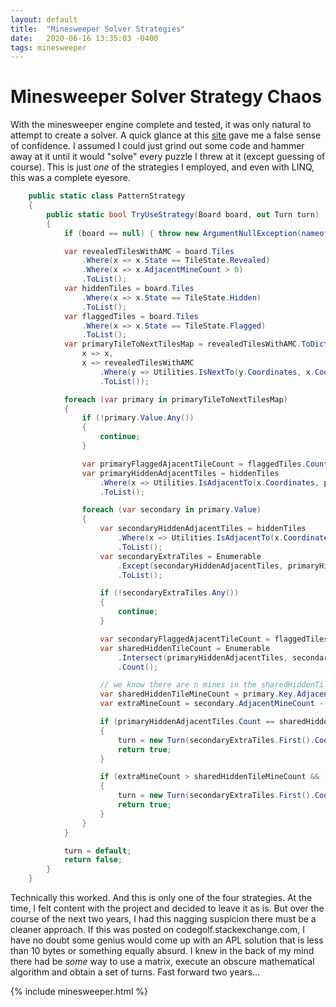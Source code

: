 ```yaml
---
layout: default
title:  "Minesweeper Solver Strategies"
date:   2020-06-16 13:35:03 -0400
tags: minesweeper
---
```


# Minesweeper Solver Strategy Chaos

With the minesweeper engine complete and tested, it was only natural to attempt to create a solver. A quick glance at this [site](http://www.minesweeper.info/wiki/Strategy) gave me a false sense of confidence. I assumed I could just grind out some code and hammer away at it until it would "solve" every puzzle I threw at it (except guessing of course). This is just *one* of the strategies I employed, and even with LINQ, this was a complete eyesore.

```c#
    public static class PatternStrategy
    {
        public static bool TryUseStrategy(Board board, out Turn turn)
        {
            if (board == null) { throw new ArgumentNullException(nameof(board)); }

            var revealedTilesWithAMC = board.Tiles
                .Where(x => x.State == TileState.Revealed)
                .Where(x => x.AdjacentMineCount > 0)
                .ToList();
            var hiddenTiles = board.Tiles
                .Where(x => x.State == TileState.Hidden)
                .ToList();
            var flaggedTiles = board.Tiles
                .Where(x => x.State == TileState.Flagged)
                .ToList();
            var primaryTileToNextTilesMap = revealedTilesWithAMC.ToDictionary(
                x => x,
                x => revealedTilesWithAMC
                    .Where(y => Utilities.IsNextTo(y.Coordinates, x.Coordinates))
                    .ToList());

            foreach (var primary in primaryTileToNextTilesMap)
            {
                if (!primary.Value.Any())
                {
                    continue;
                }

                var primaryFlaggedAjacentTileCount = flaggedTiles.Count(x => Utilities.IsAdjacentTo(x.Coordinates, primary.Key.Coordinates));
                var primaryHiddenAdjacentTiles = hiddenTiles
                    .Where(x => Utilities.IsAdjacentTo(x.Coordinates, primary.Key.Coordinates))
                    .ToList();

                foreach (var secondary in primary.Value)
                {
                    var secondaryHiddenAdjacentTiles = hiddenTiles
                        .Where(x => Utilities.IsAdjacentTo(x.Coordinates, secondary.Coordinates))
                        .ToList();
                    var secondaryExtraTiles = Enumerable
                        .Except(secondaryHiddenAdjacentTiles, primaryHiddenAdjacentTiles)
                        .ToList();

                    if (!secondaryExtraTiles.Any())
                    {
                        continue;
                    }

                    var secondaryFlaggedAjacentTileCount = flaggedTiles.Count(x => Utilities.IsAdjacentTo(x.Coordinates, secondary.Coordinates));
                    var sharedHiddenTileCount = Enumerable
                        .Intersect(primaryHiddenAdjacentTiles, secondaryHiddenAdjacentTiles)
                        .Count();

                    // we know there are n mines in the sharedHiddenTiles
                    var sharedHiddenTileMineCount = primary.Key.AdjacentMineCount - primaryFlaggedAjacentTileCount;
                    var extraMineCount = secondary.AdjacentMineCount - secondaryFlaggedAjacentTileCount;

                    if (primaryHiddenAdjacentTiles.Count == sharedHiddenTileCount && extraMineCount == sharedHiddenTileMineCount)
                    {
                        turn = new Turn(secondaryExtraTiles.First().Coordinates, TileOperation.Reveal);
                        return true;
                    }

                    if (extraMineCount > sharedHiddenTileMineCount && (extraMineCount - sharedHiddenTileMineCount) == secondaryExtraTiles.Count)
                    {
                        turn = new Turn(secondaryExtraTiles.First().Coordinates, TileOperation.Flag);
                        return true;
                    }
                }
            }

            turn = default;
            return false;
        }
    }
```

Technically this worked. And this is only one of the four strategies. At the time, I felt content with the project and decided to leave it as is. But over the course of the next two years, I had this nagging suspicion there must be a cleaner approach. If this was posted on codegolf.stackexchange.com, I have no doubt some genius would come up with an APL solution that is less than 10 bytes or something equally absurd. I knew in the back of my mind there had be *some* way to use a matrix, execute an obscure mathematical algorithm and obtain a set of turns. Fast forward two years...

{% include minesweeper.html %}